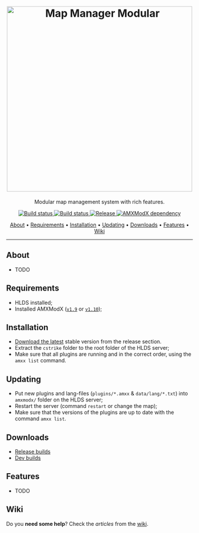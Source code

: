 <h1 align="center">
  <a href="https://github.com/Mistrick/MapManagerModular"><img src="https://user-images.githubusercontent.com/18553678/128012021-a57c9845-d029-419e-9006-fa43ffff188a.png" width="500px" alt="Map Manager Modular"></a>
</h1>

<p align="center">Modular map management system with rich features.</p>

<p align="center">
    <a href="https://github.com/Mistrick/MapManagerModular/releases/latest">
    <img src="https://img.shields.io/github/downloads/Mistrick/MapManagerModular/total?label=Download%40latest&style=flat-square&logo=github&logoColor=white"
         alt="Build status">
    <a href="https://github.com/Mistrick/MapManagerModular/actions">
    <img src="https://img.shields.io/github/workflow/status/Mistrick/MapManagerModular/CI/master?style=flat-square&logo=github&logoColor=white"
         alt="Build status">
    <a href="https://github.com/Mistrick/MapManagerModular/releases">
    <img src="https://img.shields.io/github/v/release/Mistrick/MapManagerModular?include_prereleases&style=flat-square&logo=github&logoColor=white"
         alt="Release">
    <a href="https://www.amxmodx.org/downloads-new.php">
    <img src="https://img.shields.io/badge/AMXModX-%3E%3D1.9.0-blue?style=flat-square"
         alt="AMXModX dependency">
</p>
      
<p align="center">
  <a href="#about">About</a> •
  <a href="#requirements">Requirements</a> •
  <a href="#installation">Installation</a> •
  <a href="#updating">Updating</a> •
  <a href="#downloads">Downloads</a> •
  <a href="#features">Features</a> •
  <a href="#wiki">Wiki</a>
</p>

---

## About
- TODO

## Requirements
- HLDS installed;
- Installed AMXModX ([`v1.9`](https://www.amxmodx.org/downloads-new.php) or [`v1.10`](https://www.amxmodx.org/downloads-new.php?branch=master));
      
## Installation
- [Download the latest](https://github.com/Mistrick/MapManagerModular/releases/latest) stable version from the release section.
- Extract the `cstrike` folder to the root folder of the HLDS server;
- Make sure that all plugins are running and in the correct order, using the `amxx list` command.

## Updating
- Put new plugins and lang-files (`plugins/*.amxx` & `data/lang/*.txt`) into `amxmodx/` folder on the HLDS server;
- Restart the server (command `restart` or change the map);
- Make sure that the versions of the plugins are up to date with the command `amxx list`.

## Downloads
- [Release builds](https://github.com/Mistrick/MapManagerModular/releases)
- [Dev builds](https://github.com/Mistrick/MapManagerModular/actions/workflows/CI.yml)
      
## Features
- TODO

## Wiki
Do you **need some help**? Check the _articles_ from the [wiki](https://github.com/Mistrick/MapManagerModular/wiki).
